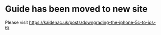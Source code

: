 # Guide has been moved to new site
Please visit https://kaidenac.uk/posts/downgrading-the-iphone-5c-to-ios-6/
